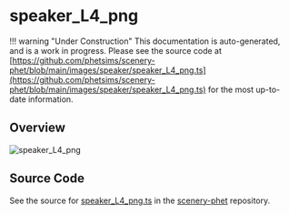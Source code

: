 # speaker_L4_png

!!! warning "Under Construction"
    This documentation is auto-generated, and is a work in progress. Please see the source code at
    [https://github.com/phetsims/scenery-phet/blob/main/images/speaker/speaker_L4_png.ts](https://github.com/phetsims/scenery-phet/blob/main/images/speaker/speaker_L4_png.ts) for the most up-to-date information.

## Overview



<img id="doc-image" alt="speaker_L4_png">
<script type="module">
import { speaker_L4_png } from '/lib/scenerystack.esm.min.js';

if ( speaker_L4_png instanceof HTMLImageElement ) {
  document.querySelector( '#doc-image' ).src = speaker_L4_png.src;
}
else if ( Array.isArray( speaker_L4_png ) ) {
  document.querySelector( '#doc-image' ).src = speaker_L4_png[ 0 ].url;
}
</script>




## Source Code

See the source for [speaker_L4_png.ts](https://github.com/phetsims/scenery-phet/blob/main/images/speaker/speaker_L4_png.ts) in the [scenery-phet](https://github.com/phetsims/scenery-phet) repository.
